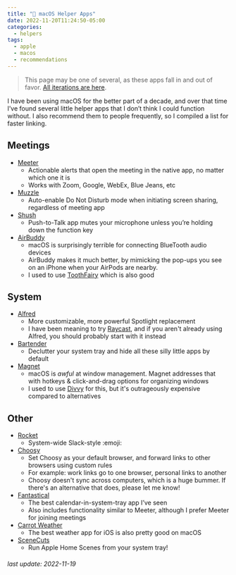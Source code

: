 ```yaml
---
title: " macOS Helper Apps"
date: 2022-11-20T11:24:50-05:00
categories:
  - helpers
tags:
  - apple
  - macos
  - recommendations
---
```


> This page may be one of several, as these apps fall in and out of favor. [All iterations are here](/categories/helpers).

I have been using macOS for the better part of a decade, and over that time I’ve found several little helper apps that I don’t think I could function without.
I also recommend them to people frequently, so I compiled a list for faster linking.

## Meetings

- [Meeter](https://trymeeter.com/)
  - Actionable alerts that open the meeting in the native app, no matter which one it is
  - Works with Zoom, Google, WebEx, Blue Jeans, etc
- [Muzzle](https://muzzleapp.com/)
  - Auto-enable Do Not Disturb mode when initiating screen sharing, regardless of meeting app
- [Shush](https://mizage.com/shush/)
  - Push-to-Talk app mutes your microphone unless you’re holding down the function key
- [AirBuddy](https://www.macupdate.com/app/mac/63730/airbuddy)
  - macOS is surprisingly terrible for connecting BlueTooth audio devices
  - AirBuddy makes it much better, by mimicking the pop-ups you see on an iPhone when your AirPods are nearby.
  - I used to use [ToothFairy](https://c-command.com/toothfairy/) which is also good

## System

- [Alfred](https://www.alfredapp.com/)
  - More customizable, more powerful Spotlight replacement
  - I have been meaning to try [Raycast](https://www.raycast.com/), and if you aren't already using Alfred, you should probably start with it instead
- [Bartender](https://www.macbartender.com/)
  - Declutter your system tray and hide all these silly little apps by default
- [Magnet](https://magnet.crowdcafe.com/)
  - macOS is _awful_ at window management. Magnet addresses that with hotkeys & click-and-drag options for organizing windows
  - I used to use [Divvy](https://mizage.com/divvy/) for this, but it's outrageously expensive compared to alternatives

## Other

- [Rocket](https://matthewpalmer.net/rocket/)
  - System-wide Slack-style :emoji:
- [Choosy](https://www.choosyosx.com/)
  - Set Choosy as your default browser, and forward links to other browsers using custom rules
  - For example: work links go to one browser, personal links to another
  - Choosy doesn't sync across computers, which is a huge bummer. If there's an alternative that does, please let me know!
- [Fantastical](https://flexibits.com/fantastical)
  - The best calendar-in-system-tray app I’ve seen
  - Also includes functionality similar to Meeter, although I prefer Meeter for joining meetings
- [Carrot Weather](http://www.meetcarrot.com/weather/mac/)
  - The best weather app for iOS is also pretty good on macOS
- [SceneCuts](https://apps.apple.com/us/app/scenecuts/id1540491573?mt=12)
  - Run Apple Home Scenes from your system tray!

###### last update: 2022-11-19
